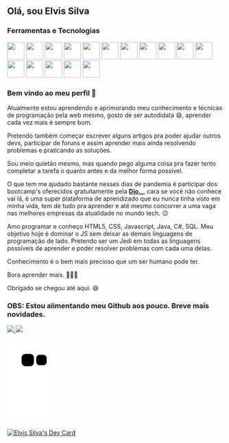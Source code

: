 ## Olá, sou Elvis Silva

### Ferramentas e Tecnologias

<div >
<a href="https://www.kernel.org/doc/html/latest/"><img src="https://cdn.jsdelivr.net/gh/devicons/devicon/icons/linux/linux-original.svg" width="40" height="40"/></a>
<a href="https://www.android.com/"><img src="https://cdn.jsdelivr.net/gh/devicons/devicon/icons/android/android-original.svg" width="40" height="40"/></a>
<a href="https://git-scm.com/"><img src="https://cdn.jsdelivr.net/gh/devicons/devicon/icons/git/git-original.svg" width="40" height="40"/></a>
<a href="https://github.com"><img src="https://cdn.jsdelivr.net/gh/devicons/devicon/icons/github/github-original.svg" width="40" height="40"/></a>
<a href="https://www.java.com/"><img src="https://cdn.jsdelivr.net/gh/devicons/devicon/icons/java/java-original.svg" width="40" height="40"/></a>
<a href="https://getbootstrap.com/"><img src="https://cdn.jsdelivr.net/gh/devicons/devicon/icons/bootstrap/bootstrap-original.svg" width="40" height="40"/></a>
<a href="https://docs.microsoft.com/pt-br/dotnet/csharp/tour-of-csharp/"><img src="https://cdn.jsdelivr.net/gh/devicons/devicon/icons/csharp/csharp-plain.svg" width="40" height="40"/></a>
<a href="https://html.spec.whatwg.org/multipage/"><img src="https://cdn.jsdelivr.net/gh/devicons/devicon/icons/html5/html5-original.svg" width="40" height="40"/></a>
<a href="https://www.w3.org/TR/css3-roadmap/"><img src="https://cdn.jsdelivr.net/gh/devicons/devicon/icons/css3/css3-original.svg" width="40" height="40"/></a>
<a href="https://www.javascript.com/"><img src="https://cdn.jsdelivr.net/gh/devicons/devicon/icons/javascript/javascript-original.svg" width="40" height="40"/></a>
<a href="https://jquery.com/"><img src="https://cdn.jsdelivr.net/gh/devicons/devicon/icons/jquery/jquery-original.svg" width="40" height="40"/></a>
<a href="https://www.typescriptlang.org/"><img src="https://cdn.jsdelivr.net/gh/devicons/devicon/icons/typescript/typescript-original.svg" width="40" height="40"/></a>
<a href="https://www.php.net/"><img src="https://cdn.jsdelivr.net/gh/devicons/devicon/icons/php/php-plain.svg" width="40" height="40"/></a>
<a href="https://nextjs.org/"><img src="https://cdn.jsdelivr.net/gh/devicons/devicon/icons/nextjs/nextjs-original.svg" width="40" height="40"/></a>
<a href="https://code.visualstudio.com/"><img src="https://cdn.jsdelivr.net/gh/devicons/devicon/icons/vscode/vscode-original.svg" width="40" height="40"/></a>
<a href="https://wordpress.com/"><img src="https://cdn.jsdelivr.net/gh/devicons/devicon/icons/wordpress/wordpress-plain.svg" width="40" height="40"/></a>
</div>

### Bem vindo ao meu perfil 👋

Atualmente estou aprendendo e aprimorando meu conhecimento e técnicas de programação pela web mesmo, gosto de ser autodidata 😄, aprender cada vez mais é sempre bom.

Pretendo também começar escrever alguns artigos pra poder ajudar outros devs, participar de foruns e assim aprender mais ainda resolvendo problemas e praticando as soluções.

Sou meio quietão mesmo, mas quando pego alguma coisa pra fazer tento completar a tarefa o quanto antes e da melhor forma possível.

O que tem me ajudado bastante nesses dias de pandemia é participar dos bootcamp's oferecidos gratuitamente pela <a href="https://www.dio.me/"><b>Dio._</b></a>, cara se você não conhece vai lá, é uma super plataforma de aprendizado que eu nunca tinha visto em minha vida, tem de tudo pra aprender e até mesmo concorrer a uma vaga nas melhores empresas da atualidade no mundo tech. 😉

Amo programar e conheço HTML5, CSS, Javascript, Java, C#, SQL. Meu objetivo hoje é dominar o JS sem deixar as demais linguagens de programação de lado. Pretendo ser um Jedi em todas as linguagens possíveis de aprender e poder resolver problemas com cada uma delas.

Conhecimento é o bem mais precioso que um ser humano pode ter.

Bora aprender mais. 🚀🚀🚀

Obrigado se chegou até aqui. 😄

### OBS: Estou alimentando meu Github aos pouco. Breve mais novidades.

<div>
<a href="https://github.com/elvis-silva">
<img height="180em" src="https://github-readme-stats.vercel.app/api/top-langs/?username=elvis-silva&layout=compact&langs_count=7&theme=dracula"/>
<img height="180em" src="https://github-readme-stats.vercel.app/api?username=elvis-silva&show_icons=true&theme=dracula&include_all_commits=true&count_private=true"/></a>
</div>
  
![Snake animation](https://github.com/elvis-silva/elvis-silva/blob/output/github-contribution-grid-snake.svg)

<div>
<a href="https://app.daily.dev/elvissilva"><img height="350em" src="https://api.daily.dev/devcards/f3901acdcf98471e88c2dbe730c4ee60.png?r=xoe" alt="Elvis Silva's Dev Card"/></a>  
</div>

<!--
**elvis-silva/elvis-silva** is a ✨ _special_ ✨ repository because its `README.md` (this file) appears on your GitHub profile.

Here are some ideas to get you started:

- 🔭 I’m currently working on ...
- 🌱 I’m currently learning ...
- 👯 I’m looking to collaborate on ...
- 🤔 I’m looking for help with ...
- 💬 Ask me about ...
- 📫 How to reach me: ...
- 😄 Pronouns: ...
- ⚡ Fun fact: ...
-->
